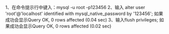 1、在命令提示行中键入：mysql -u root -p123456
2、输入 alter user 'root'@'localhost' identified with mysql_native_password by '123456';
如果成功会显示Query OK, 0 rows affected (0.04 sec)
3、输入flush privileges;
如果成功会显示Query OK, 0 rows affected (0.02 sec)